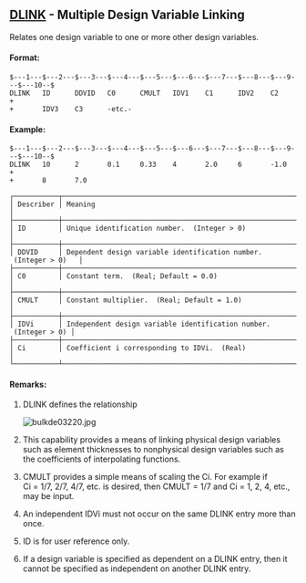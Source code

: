 ## [DLINK](https://help.hexagonmi.com/bundle/MSC_Nastran_2022.4/page/Nastran_Combined_Book/qrg/bulkde/TOC.DLINK.xhtml) - Multiple Design Variable Linking

Relates one design variable to one or more other design variables.

#### Format:

```nastran
$---1---$---2---$---3---$---4---$---5---$---6---$---7---$---8---$---9---$---10--$
DLINK   ID      DDVID   C0      CMULT   IDV1    C1      IDV2    C2      +       
+       IDV3    C3      -etc.-                                                  
```

#### Example:

```nastran
$---1---$---2---$---3---$---4---$---5---$---6---$---7---$---8---$---9---$---10--$
DLINK   10      2       0.1     0.33    4       2.0     6       -1.0    +       
+       8       7.0                                                             
```

```text
┌───────────┬───────────────────────────────────────────────────────────────────┐
│ Describer │ Meaning                                                           │
├───────────┼───────────────────────────────────────────────────────────────────┤
│ ID        │ Unique identification number.  (Integer > 0)                      │
├───────────┼───────────────────────────────────────────────────────────────────┤
│ DDVID     │ Dependent design variable identification number.  (Integer > 0)   │
├───────────┼───────────────────────────────────────────────────────────────────┤
│ C0        │ Constant term.  (Real; Default = 0.0)                             │
├───────────┼───────────────────────────────────────────────────────────────────┤
│ CMULT     │ Constant multiplier.  (Real; Default = 1.0)                       │
├───────────┼───────────────────────────────────────────────────────────────────┤
│ IDVi      │ Independent design variable identification number.  (Integer > 0) │
├───────────┼───────────────────────────────────────────────────────────────────┤
│ Ci        │ Coefficient i corresponding to IDVi.  (Real)                      │
└───────────┴───────────────────────────────────────────────────────────────────┘
```

#### Remarks:

1. DLINK defines the relationship

     ![bulkde03220.jpg](https://help-be.hexagonmi.com/bundle/MSC_Nastran_2022.4/page/Nastran_Combined_Book/qrg/bulkde/../../../assets/bulkde03220.jpg?_LANG=enus)  

2. This capability provides a means of linking physical design variables such as element thicknesses to nonphysical design variables such as the coefficients of interpolating functions.
3. CMULT provides a simple means of scaling the Ci. For example if Ci = 1/7, 2/7, 4/7, etc. is desired, then CMULT = 1/7 and Ci = 1, 2, 4, etc., may be input.
4. An independent IDVi must not occur on the same DLINK entry more than once.
5. ID is for user reference only.
6. If a design variable is specified as dependent on a DLINK entry, then it cannot be specified as independent on another DLINK entry.
